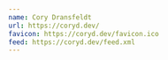 ```yaml
---
name: Cory Dransfeldt
url: https://coryd.dev/
favicon: https://coryd.dev/favicon.ico
feed: https://coryd.dev/feed.xml
---
```

